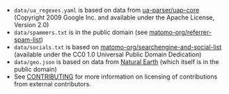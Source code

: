 - `data/ua_regexes.yaml` is based on data from [ua-parser/uap-core](https://github.com/ua-parser/uap-core/blob/master/regexes.yaml) (Copyright 2009 Google Inc. and available under the Apache License, Version 2.0)
- `data/spammers.txt` is in the public domain (see [matomo-org/referrer-spam-list](https://github.com/matomo-org/referrer-spam-list))
- `data/socials.txt` is based on [matomo-org/searchengine-and-social-list](https://github.com/matomo-org/searchengine-and-social-list) (available under the CC0 1.0 Universal Public Domain Dedication)
- `data/geo.json` is based on data from [Natural Earth](https://naturalearthdata.com/) (which itself is in the public domain)
- See [CONTRIBUTING](.github/CONTRIBUTING.md) for more information on licensing of contributions from external contributors.
